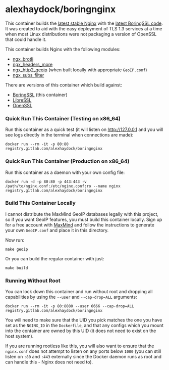 # alexhaydock/boringnginx

This container builds the [latest stable Nginx](https://nginx.org/en/CHANGES) with the [latest BoringSSL code](https://boringssl.googlesource.com/boringssl/). It was created to aid with the easy deployment of TLS 1.3 services at a time when most Linux distributions were not packaging a version of OpenSSL that could handle it.

This container builds Nginx with the following modules:
* [ngx_brotli](https://github.com/google/ngx_brotli.git)
* [ngx_headers_more](https://github.com/openresty/headers-more-nginx-module)
* [ngx_http2_geoip](https://github.com/leev/ngx_http_geoip2_module.git) (when built locally with appropriate `GeoIP.conf`)
* [ngx_subs_filter](https://github.com/yaoweibin/ngx_http_substitutions_filter_module.git)

There are versions of this container which build against:
* [BoringSSL](https://gitlab.com/alexhaydock/boringnginx) (this container)
* [LibreSSL](https://gitlab.com/alexhaydock/nginx-libressl)
* [OpenSSL](https://gitlab.com/alexhaydock/nginx-openssl)

### Quick Run This Container (Testing on x86_64)
Run this container as a quick test (it will listen on http://127.0.0.1 and you will see logs directly in the terminal when connections are made):
```
docker run --rm -it -p 80:80 registry.gitlab.com/alexhaydock/boringnginx
```

### Quick Run This Container (Production on x86_64)
Run this container as a daemon with your own config file:
```
docker run -d -p 80:80 -p 443:443 -v /path/to/nginx.conf:/etc/nginx.conf:ro --name nginx registry.gitlab.com/alexhaydock/boringnginx
```

### Build This Container Locally
I cannot distribute the MaxMind GeoIP databases legally with this project, so if you want GeoIP features, you must build this container locally. Sign up for a free account with [MaxMind](https://www.maxmind.com) and follow the instructions to generate your own `GeoIP.conf` and place it in this directory.

Now run:
```
make geoip
```

Or you can build the regular container with just:
```
make build
```

### Running Without Root
You can lock down this container and run without root and dropping all capabilities by using the `--user` and `--cap-drop=ALL` arguments:
```
docker run --rm -it -p 80:8080 --user 6666 --cap-drop=ALL registry.gitlab.com/alexhaydock/boringnginx
```

You will need to make sure that the UID you pick matches the one you have set as the `NGINX_ID` in the `Dockerfile`, and that any configs which you mount into the container are owned by this UID (it does not need to exist on the host system).

If you are running rootless like this, you will also want to ensure that the `nginx.conf` does not attempt to listen on any ports below `1000` (you can still listen on `:80` and `:443` externally since the Docker daemon runs as root and can handle this - Nginx does not need to).